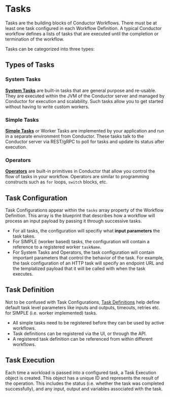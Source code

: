 # Tasks
Tasks are the building blocks of Conductor Workflows. There must be at least one task configured in each Workflow Definition. A typical Conductor workflow defines a lists of tasks that are executed until the completion or termination of the workflow.

Tasks can be categorized into three types: 

## Types of Tasks
### System Tasks
[**System Tasks**](../../documentation/configuration/workflowdef/systemtasks/index.md) are built-in tasks that are general purpose and re-usable. They are executed within the JVM of the Conductor server and managed by Conductor for execution and scalability. Such tasks allow you to get started without having to write custom workers. 

### Simple Tasks
[**Simple Tasks**](workers.md) or Worker Tasks are implemented by your application and run in a separate environment from Conductor. These tasks talk to the Conductor server via REST/gRPC to poll for tasks and update its status after execution.

### Operators
[**Operators**](../../documentation/configuration/workflowdef/operators/index.md) are built-in primitives in Conductor that allow you control the flow of tasks in your workflow. Operators are similar to programming constructs such as `for` loops, `switch` blocks, etc.

## Task Configuration
Task Configurations appear within the `tasks` array property of the Workflow Definition. This array is the blueprint that describes how a workflow will process an input payload by passing it through successive tasks.

* For all tasks, the configuration will specifiy what **input parameters** the task takes. 
* For SIMPLE (worker based) tasks, the configuration will contain a reference to a registered worker `taskName`. 
* For System Tasks and Operators, the task configuration will contain important parameters that control the behavior of the task. For example, the task configuration of an HTTP task will specify an endpoint URL and the templatized payload that it will be called with when the task executes.

## Task Definition
Not to be confused with Task Configurations, [Task Definitions](../../documentation/configuration/taskdef.md) help define default task level parameters like inputs and outputs, timeouts, retries etc. for SIMPLE (i.e. worker implemented) tasks.

* All simple tasks need to be registered before they can be used by active workflows.
* Task definitions can be registered via the UI, or through the API.
* A registered task definition can be referenced from within different workflows.

## Task Execution
Each time a workload is passed into a configured task, a Task Execution object is created. This object has a unique ID and represents the result of the operation. This includes the status (i.e. whether the task was completed successfully), and any input, output and variables associated with the task. 

